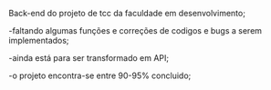 Back-end do projeto de tcc da faculdade em desenvolvimento;

-faltando algumas funções e correções de codigos e bugs a serem implementados; 

-ainda está para ser transformado em API;

-o projeto encontra-se entre 90-95% concluido;
